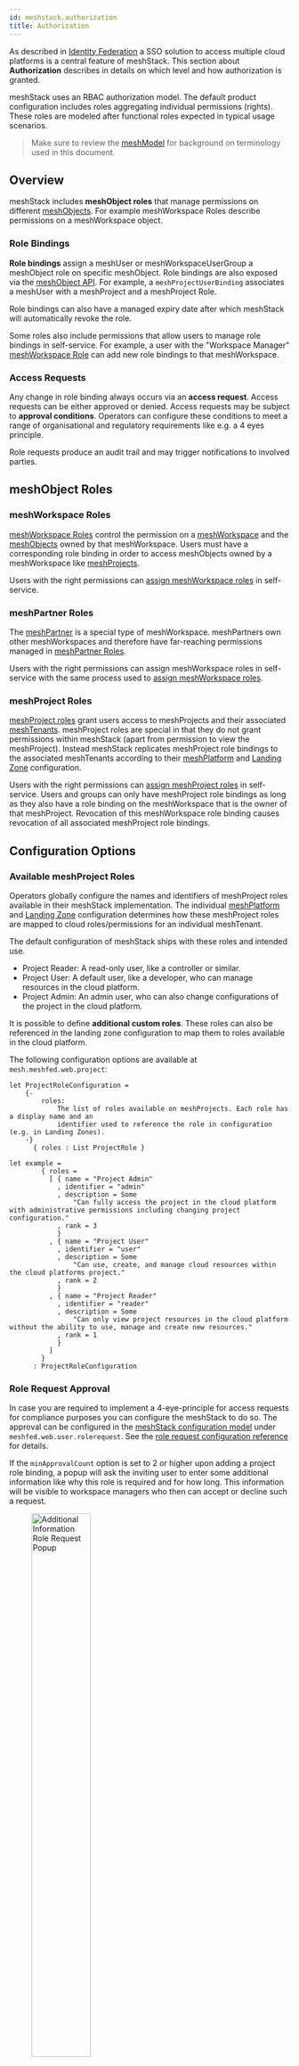 ```yaml
---
id: meshstack.authorization
title: Authorization
---
```


As described in [Identity Federation](meshstack.identity-federation.md) a SSO solution to access multiple cloud platforms is a central feature of meshStack. This section about **Authorization** describes in details on which level and how authorization is granted.

meshStack uses an RBAC authorization model. The default product configuration includes roles aggregating individual permissions (rights). These roles are modeled after functional roles expected in typical usage scenarios.

> Make sure to review the [meshModel](meshcloud.index.md) for background on terminology used in this document.

## Overview

meshStack includes **meshObject roles** that manage permissions on different [meshObjects](meshcloud.index.md). For example meshWorkspace Roles describe permissions on a meshWorkspace object.

### Role Bindings

**Role bindings** assign a meshUser or meshWorkspaceUserGroup a meshObject role on specific meshObject. Role bindings are also exposed via the [meshObject API](meshstack.api.md#meshobject-api). For example, a `meshProjectUserBinding` associates a meshUser with a meshProject and a meshProject Role.

Role bindings can also have a managed expiry date after which meshStack will automatically revoke the role.

Some roles also include permissions that allow users to manage role bindings in self-service. For example, a user with the "Workspace Manager" [meshWorkspace Role](meshcloud.workspace.md#assign-meshWorkspace-roles) can add new role bindings to that meshWorkspace.

### Access Requests

Any change in role binding always occurs via an **access request**. Access requests can be either approved or denied. Access requests may be subject to **approval conditions**. Operators can configure these conditions to meet a range of organisational and regulatory requirements like e.g. a 4 eyes principle.

Role requests produce an audit trail and may trigger notifications to involved parties.

## meshObject Roles

### meshWorkspace Roles

[meshWorkspace Roles](meshcloud.workspace.md#assign-meshWorkspace-roles) control the permission on a [meshWorkspace](meshcloud.workspace.md) and the [meshObjects](meshcloud.index.md) owned by that meshWorkspace. Users must have a corresponding role binding in order to access meshObjects owned by a meshWorkspace like [meshProjects](meshcloud.project.md).

Users with the right permissions can [assign meshWorkspace roles](meshcloud.workspace.md#assign-meshworkspace-roles) in self-service.

### meshPartner Roles

The [meshPartner](administration.index.md) is a special type of meshWorkspace. meshPartners own other meshWorkspaces and therefore have far-reaching permissions managed in [meshPartner Roles](administration.index.md).

Users with the right permissions can assign meshWorkspace roles in self-service with the same process used to [assign meshWorkspace roles](meshcloud.workspace.md#assign-meshworkspace-roles).

### meshProject Roles

[meshProject roles](meshcloud.project.md#project-roles) grant users access to meshProjects and their associated [meshTenants](meshcloud.tenant.md). meshProject roles are special in that they do not grant permissions within meshStack (apart from permission to view the meshProject). Instead meshStack replicates meshProject role bindings to the associated meshTenants according to their [meshPlatform](meshcloud.platforms.md) and [Landing Zone](meshcloud.landing-zones.md) configuration.

Users with the right permissions can [assign meshProject roles](meshcloud.project.md#assign-user-to-a-meshproject) in self-service. Users and groups can only have meshProject role bindings as long as they also have a role binding on the meshWorkspace that is the owner of that meshProject. Revocation of this meshWorkspace role binding causes revocation of all associated meshProject role bindings.

## Configuration Options

### Available meshProject Roles

Operators globally configure the names and identifiers of meshProject roles available in their meshStack implementation. The individual [meshPlatform](meshcloud.platforms.md) and [Landing Zone](meshcloud.landing-zones.md) configuration determines how these meshProject roles are mapped to cloud roles/permissions for an individual meshTenant.

The default configuration of meshStack ships with these roles and intended use.

- Project Reader: A read-only user, like a controller or similar.
- Project User: A default user, like a developer, who can manage resources in the cloud platform.
- Project Admin: An admin user, who can also change configurations of the project in the cloud platform.

It is possible to define **additional custom roles**. These roles can also be referenced in the landing zone configuration to map them to roles available in the cloud platform.

<!--snippet:mesh.meshfed.web.project-->

The following configuration options are available at `mesh.meshfed.web.project`:
<!--DOCUSAURUS_CODE_TABS-->
<!--Dhall Type-->
```dhall
let ProjectRoleConfiguration =
    {-
        roles:
            The list of roles available on meshProjects. Each role has a display name and an
            identifier used to reference the role in configuration (e.g. in Landing Zones).
    -}
      { roles : List ProjectRole }
```
<!--Example-->
```dhall
let example =
        { roles =
          [ { name = "Project Admin"
            , identifier = "admin"
            , description = Some
                "Can fully access the project in the cloud platform with administrative permissions including changing project configuration."
            , rank = 3
            }
          , { name = "Project User"
            , identifier = "user"
            , description = Some
                "Can use, create, and manage cloud resources within the cloud platforms project."
            , rank = 2
            }
          , { name = "Project Reader"
            , identifier = "reader"
            , description = Some
                "Can only view project resources in the cloud platform without the ability to use, manage and create new resources."
            , rank = 1
            }
          ]
        }
      : ProjectRoleConfiguration
```
<!--END_DOCUSAURUS_CODE_TABS-->

### Role Request Approval

In case you are required to implement a 4-eye-principle for access requests for compliance purposes you can configure the meshStack to do so. The approval can be configured in the [meshStack configuration model](meshstack.index.md#configuration) under `meshfed.web.user.rolerequest`. See the [role request configuration reference](meshstack.onboarding.md#workspace-user-invitations) for details.

If the `minApprovalCount` option is set to 2 or higher upon adding a project role binding, a popup will ask the inviting user to enter some additional information like why this role is required and for how long. This information will be visible to workspace managers who then can accept or decline such a request.

<figure>
  <img src="assets/authorization.additional-role-info.png" style="width: 50%;" alt="Additional Information Role Request Popup">
  <figcaption>Popup requesting additional information for a project role request</figcaption>
</figure>

New project role requests must be approved before the binding is created. The workspace manager making the role request registers an implict approval of the request. Each workspace manager can only reqister a single approval for an access request. This ensures that a _different_ workspace manager must register the 2nd approval before the binding is created.

> Note: if you make a role request on behalf of another workspace manager, that user (or another workspace manager) still has to approve or reject this request. This is intentional behavior to make users aware of any role changes done on their behalf.

Workspace managers will be notified by email about pending approvals. The affected user is also informed via mail about approved or rejected role requests. In case of a workspace user group, all users of the group are informed.

When any workspace manager declines the role request, the role request is immediately cancelled.

> Note: When a workspace has less workspace managers than the requested `minApprovalCount`, role requests will get automatically approved when all workspace managers have registered an approval. The meshPanel can be configured to display a warning in this case.

Its recommended to configure a warning to be shown to the user if this happens so another admin can be invited to the workspace. To do so configure the [meshStack configuration model](meshstack.index.md#configuration) under `panel.mesh.dashboardNotification`:

```dhall
{ show4EyePrincipleWarning = Some True }
```

It's not possible to configure required approval for removal of role bindings. Removal of role bindings
do not require approval and are made effective immediately.

### Authorization in Cloud Platforms

There are two different ways how to apply access rights to the Cloud Platforms. Some Platforms can use the rights that are set in the OIDC or SAML token provided by the [meshIdB](meshstack.identity-federation.md). However, not all cloud platforms support this approach. Therefore the second option is the [replication](./meshcloud.tenant.md) of authorization attributes during meshTenant replication.

> Please consult the documentation for the different cloud platforms for more details on the supported authorization mechanisms and their configuration.

#### meshIdB Authorization

In order to provide users access to their cloud resources, all relevant authorization information about a meshUser is stored in the corresponding meshIdB user. To provide the authorization information in the token, the request for the token must be scoped to a specific meshWorkspace role. The tokens provided by Keycloak contain the scoped workspace and the according meshWorkspace role as well as information about the meshProjects the user has access to.

The following claims in the OIDC token represent this information and can be used by the cloud platforms to apply the access rights.

```json
{
  "MC_PROJECTS": [
    "project1-noadmin",
    "project2-noadmin"
  ],
  "MC_CUSTOMER": "my-workspace",
  "MC_GROUPS": [
    "Workspace Manager"
  ],
  "preferred_username": "user@meshcloud.io",
  "email": "user@meshcloud.io",
}
```

The `MC_PROJECTS` claim contains all projects the user has access to in the scoped meshWorkspace. The `MC_GROUPS` also contain only the meshWorkspace roles the user is assigned to in the current workspace. This claim is currently defined as an array for future flexibility. Currently a user can only have one role assigned per meshWorkspace.

#### Authorization via replication

For platforms that don't support the [Authorization via OIDC](#authorization-via-oidc), access rights are replicated during project replication. Cloud platforms provide their own ACL system and meshStack configures it as defined in the meshProject. E.g. this could be an assignment of certain roles for a certain project in the cloud platform.

## Service Users

[Service Users](meshcloud.service-user.md) are technical users, that can be created for individual meshTenants. They are local platform users and can therefore only be used to access a specific project in a specific cloud platform. The password of such a generated user is only downloaded once when a service user is created. meshStack does not store this password. It is the user’s responsibility to safely store it. If the password is somehow compromised, the service user can easily be deleted and replaced by a new service user.

A Service User can be created and deleted by all users assigned to the project. Information about the Service User creator is available in meshStack. The creator is responsible for the secure usage of this Service User.

## Role Revocation

User role revocation on [meshProject](meshcloud.project.md#unassign-principal-from-a-meshproject) and [meshWorkspace](meshcloud.workspace.md#remove-assigned-meshworkspace-roles) level allow Workspace Managers to always limit access to the meshWorkspace and meshProjects to the users that actually need access. Users who no longer should have access can easily be revoked access. Administrators also have the possibility to revoke roles for a user to all meshWorkspaces and meshProjects and deactivate this user completely in the complete meshStack via the [delete user](administration.users.md#delete-user) functionality.

Users who e.g. left the company, can automatically be revoked in meshStack as described [here](meshstack.user-revocation.md).
